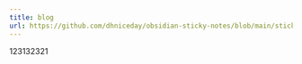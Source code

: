 ```yaml
---
title: blog
url: https://github.com/dhniceday/obsidian-sticky-notes/blob/main/sticky-notes.css
---
```

123132321


